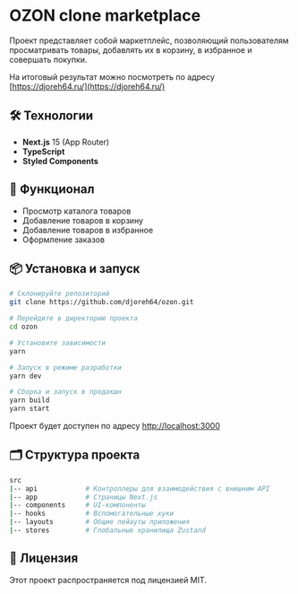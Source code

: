 # OZON clone marketplace

Проект представляет собой маркетплейс, позволяющий пользователям просматривать товары, добавлять их в корзину, в избранное и совершать покупки.

На итоговый результат можно посмотреть по адресу [https://djoreh64.ru/](https://djoreh64.ru/)

## 🛠️ Технологии

- **Next.js** 15 (App Router)
- **TypeScript**
- **Styled Components**

## 🚀 Функционал

- Просмотр каталога товаров
- Добавление товаров в корзину
- Добавление товаров в избранное
- Оформление заказов

## 📦 Установка и запуск

```bash
# Склонируйте репозиторий
git clone https://github.com/djoreh64/ozon.git

# Перейдите в директорию проекта
cd ozon

# Установите зависимости
yarn

# Запуск в режиме разработки
yarn dev

# Сборка и запуск в продакшн
yarn build
yarn start
```

Проект будет доступен по адресу [http://localhost:3000](http://localhost:3000)

## 🗂️ Структура проекта

```bash
src
|-- api            # Контроллеры для взаимодействия с внешним API
|-- app            # Страницы Next.js
|-- components     # UI-компоненты
|-- hooks          # Вспомогательные хуки
|-- layouts        # Общие лейауты приложения
|-- stores         # Глобальные хранилища Zustand
```

## 📝 Лицензия

Этот проект распространяется под лицензией MIT.

